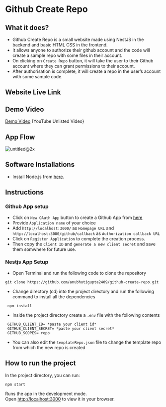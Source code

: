 # Github Create Repo

## What it does?

* Github Create Repo is a small website made using NestJS in the backend and basic HTML CSS in the frontend.  
* It allows anyone to authorize their github account and the code will create a sample repo with some files in their account.
* On clicking on `Create Repo` button, it will take the user to their Github account where they can grant permissions to their account.
* After authorisation is complete, it will create a repo in the user’s account with some sample code.  

## Website Live Link

## Demo Video
[Demo Video](https://www.youtube.com/watch?v=DgARl1SxYAA) {YouTube Unlisted Video}  

## App Flow
![untitled@2x](https://user-images.githubusercontent.com/56643076/206699768-bb448d6f-3364-42c0-882e-9788187a192e.png)  

## Software Installations 
  
* Install Node.js from [here](https://nodejs.org/en/).  

## Instructions  

### Github App setup  
* Click on `New OAuth App` button to create a Github App from [here](https://github.com/settings/developers)  
* Provide `Application name` of your choice  
* Add `http://localhost:3000/` as `Homepage URL` and `http://localhost:3000/github/callback` as `Authorization callback URL`  
* Click on `Register Application` to complete the creation process.
* Then copy the `Client ID` and `generate a new client secret` and save them somwhere for future use.  

### Nestjs App Setup
* Open Terminal and run the following code to clone the repository  
```
git clone https://github.com/anubhutigupta2409/github-create-repo.git 
```
* Change directory (cd) into the project directory and run the following command to install all the dependencies 
``` 
 npm install
 ```
* Inside the project directory create a `.env` file with the following contents  
```
 GITHUB_CLIENT_ID= *paste your client id*  
 GITHUB_CLIENT_SECRET= *paste your client secret*  
 GITHUB_SCOPES= repo
```  
* You can also edit the `templateRepo.json` file to change the template repo from which the new repo is created

## How to run the project

In the project directory, you can run:
```
npm start
```

Runs the app in the development mode.\
Open [http://localhost:3000](http://localhost:3000) to view it in your browser.  

